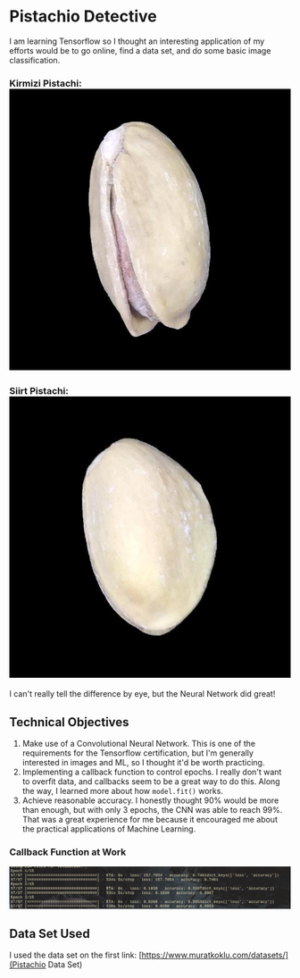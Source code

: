 # Pistachio Detective
I am learning Tensorflow so I thought an interesting application of my efforts would be to go online, find a data set, and do some basic image classification. 

### Kirmizi Pistachi: ![Kirmizi](.README_images/kirmizi_example.jpg)

### Siirt Pistachi: ![Siirt](.README_images/siirt_example.jpg)

I can't really tell the difference by eye, but the Neural Network did great!

## Technical Objectives
1. Make use of a Convolutional Neural Network. This is one of the requirements for the Tensorflow certification, but I'm generally interested in images and ML, so I thought it'd be worth practicing. 
2. Implementing a callback function to control epochs. I really don't want to overfit data, and callbacks seem to be a great way to do this. Along the way, I learned more about how `model.fit()` works.
3. Achieve reasonable accuracy. I honestly thought 90% would be more than enough, but with only 3 epochs, the CNN was able to reach 99%. That was a great experience for me because it encouraged me about the practical applications of Machine Learning.

### Callback Function at Work
![Callback](.README_images/callback.png)

## Data Set Used
I used the data set on the first link:
[https://www.muratkoklu.com/datasets/](Pistachio Data Set)
